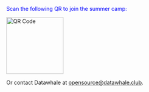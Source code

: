 
<!--more-->

<span style="color: blue;">Scan the following QR to join the summer camp:</span>

<img src="{{site.baseurl}}/Scriptor-Jekyll-Theme-master/images/QRcodi.jpg" alt="QR Code" style="width:150px;height:150px;">

Or contact Datawhale at [opensource@datawhale.club](mailto:opensource@datawhale.club).
